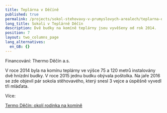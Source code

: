 ```yaml
---
title: Teplárna v Děčíně
published: true
permalink: /projects/sokol-stehovavy-v-prumyslovych-arealech/teplarna-decin
long_title: Sokoli v Teplárně Děčín
description: Dvě budky na komíně teplárny jsou vyvěšeny od rok 2014.
position: 7
layout: two_columns_page
lang_alternatives:
  en_GB: {}
---
```

Financování: Thermo Děčín a.s.

V roce 2014 byla na komínu teplárny ve výšce 75 a 120 metrů instalovány dvě hnízdní budky. V roce 2015 jednu budku obývala poštolka. Na jaře 2016 se zde objevil pár sokola stěhovavého, který snesl 3 vejce a úspěšně vyvedl tři mláďata.

Více:

[Termo Děčín: okolí rodinka na komíně](http://ted.mvv.cz/cisty-vzduch/sokoli-rodinka-na-komine/)
